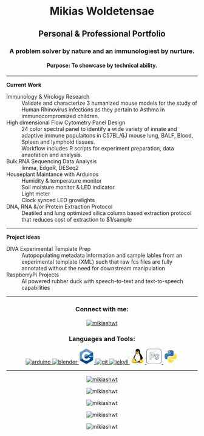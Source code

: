 <!-- Page headers & Intro -->
<h1 align="center">Mikias Woldetensae</h1>
<h2 align="center">Personal & Professional Portfolio</h2>
<h3 align="center">A problem solver by nature and an immunologiest by nurture.</h3>
<h4 align="center">Purpose: To showcase by technical ability.</h4>

<hr />

<!-- Current work -->
<div><strong>Current Work</strong></div>
<dl>
        <dt>Immunology & Virology Research</dt>
        <dd>Validate and characterize 3 humanized mouse models for the study of Human Rhinovirus infections as they pertain to Asthma in immunocompromized children.</dd>
        <dt>High dimensional Flow Cytometry Panel Design</dt>
        <dd>24 color spectral panel to identify a wide variety of innate and adaptive immune populaitons in C57BL/6J mouse lung, BALF, Blood, Spleen and lymphoid tissues. </dd>
        <dd>Workflow includes R scripts for experiment preparation, data anaotation and analysis.</dd>
        <dt>Bulk RNA Sequencing Data Analysis </dt>
        <dd>limma, EdgeR, DESeq2</dd>
        <dt>Houseplant Maintance with Arduinos</dt>
        <dd>Humidity & temperature monitor</dd>
        <dd>Soil moisture monitor & LED indicator</dd>
        <dd>Light meter</dd>
        <dd>Clock synced LED growlights</dd>
        <dt>DNA, RNA &/or Protein Extraction Protocol</dt>
        <dd>Deatiled and lung optimized silica column based extraction protocol that reduces cost of extraction to $1/sample</dd>

</dl>

<hr />

<!-- Project Ideas -->
<div><strong>Project ideas</strong></div>
<dl>
        <dt>DIVA Experimental Template Prep</dt>
        <dd>Autopopulating metadata information and sample lables from an experimental template (XML) such that raw fcs files are fully annotated without the need for downstream manipulation</dd>
        <dt>RaspberryPi Projects</dt>
        <dd>AI powered rubber duck with speech-to-text and text-to-speech capabilities </dd>
</dl>

<hr />

<!-- Linkedin contact info -->
<h3 align="center">Connect with me:</h3>
<p align="center">
        <a href="https://linkedin.com/in/mikiashwt" target="blank"><img align="center"
                        src="https://raw.githubusercontent.com/rahuldkjain/github-profile-readme-generator/master/src/images/icons/Social/linked-in-alt.svg"
                        alt="mikiashwt" height="30" width="40" /></a>
</p>



<!-- Programming & software tools -->
<h3 align="center">Languages and Tools:</h3>
<p align="center">
        <a href="https://www.arduino.cc/" target="_blank" rel="noreferrer"> <img
                        src="https://cdn.worldvectorlogo.com/logos/arduino-1.svg" alt="arduino" width="40"
                        height="40" /> </a>
        <a href="https://www.blender.org/" target="_blank" rel="noreferrer"> <img
                        src="https://download.blender.org/branding/community/blender_community_badge_white.svg"
                        alt="blender" width="40" height="40" /> </a>
        <a href="https://www.w3schools.com/cpp/" target="_blank" rel="noreferrer"> <img
                        src="https://raw.githubusercontent.com/devicons/devicon/master/icons/cplusplus/cplusplus-original.svg"
                        alt="cplusplus" width="40" height="40" /> </a>
        <a href="https://git-scm.com/" target="_blank" rel="noreferrer"> <img
                        src="https://www.vectorlogo.zone/logos/git-scm/git-scm-icon.svg" alt="git" width="40"
                        height="40" /> </a>
        <a href="https://jekyllrb.com/" target="_blank" rel="noreferrer"> <img
                        src="https://www.vectorlogo.zone/logos/jekyllrb/jekyllrb-icon.svg" alt="jekyll" width="40"
                        height="40" />
        </a>
        <a href="https://www.linux.org/" target="_blank" rel="noreferrer"> <img
                        src="https://raw.githubusercontent.com/devicons/devicon/master/icons/linux/linux-original.svg"
                        alt="linux" width="40" height="40" /> </a>
        <a href="https://www.photoshop.com/en" target="_blank" rel="noreferrer"> <img
                        src="https://raw.githubusercontent.com/devicons/devicon/master/icons/photoshop/photoshop-line.svg"
                        alt="photoshop" width="40" height="40" /> </a>
        <a href="https://www.python.org" target="_blank" rel="noreferrer"> <img
                        src="https://raw.githubusercontent.com/devicons/devicon/master/icons/python/python-original.svg"
                        alt="python" width="40" height="40" /> </a>
</p>

<hr />

<!-- Github Trophies -->
<p align="center"> <a href="https://github.com/ryo-ma/github-profile-trophy"><img
                        src="https://github-profile-trophy.vercel.app/?username=mikiashwt&theme=onedark"
                        alt="mikiashwt" /></a> </p>


<!-- View counter -->
<p align="center"> <img
                src="https://komarev.com/ghpvc/?username=mikiashwt&label=Profile%20views&color=0e75b6&style=flat"
                alt="mikiashwt" /> </p>

<!-- Github most used languages-->
<p align="center"><img
                src="https://github-readme-stats.vercel.app/api/top-langs?username=mikiashwt&show_icons=true&locale=en&layout=compact"
                alt="mikiashwt" /></p>

<!-- Github Stats -->
<p align="center"><img src="https://github-readme-stats.vercel.app/api?username=mikiashwt&show_icons=true&locale=en"
                alt="mikiashwt" />
</p>

<p align="center"><img src="https://github-readme-streak-stats.herokuapp.com/?user=mikiashwt&" alt="mikiashwt" />
</p>
